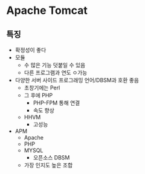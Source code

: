 # Apache Tomcat
## 특징

- 확정성이 좋다
- 모듈
	- 수 많은 기능 덧붙일 수 있음
	- 다른 프로그램과 연도 ㅇ가능
- 다양한 서버 사이드 프로그래밍 언어/DBSM과 호환 좋음
	- 초창기에는 Perl
	- 그 후에 PHP
		- PHP-FPM 통해 연결
		- 속도 향상
	- HHVM
		- 고성능
- APM
	- Apache
	- PHP
	- MYSQL
		- 오픈소스 DBSM
	- 가장 인지도 높은 조합
   
   
   
   
  